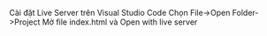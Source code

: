 Cài đặt Live Server trên Visual Studio Code 
Chọn File->Open Folder->Project
Mở file index.html và Open with live server